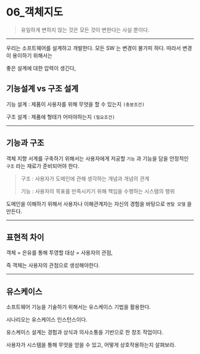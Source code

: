 # 06_객체지도

>  유일하게 변하지 않는 것은 모든 것이 변한다는 사실 뿐이다.

---

우리는 소프트웨어를 설계하고 개발한다. 모든 SW 는 변경이 불가피 하다. 따라서 변경이 용이하기 위해서는

좋은 설계에 대한 압력이 생긴다, 



## 기능설계 vs 구조 설계

기능 설계 : 제품이 사용자를 위해 무엇을 할 수 있는지 `(충분조건)`

구조 설계 : 제품에 형태가 어떠야하는지 `(필요조건)`

---

## 기능과 구조

객체 지향 서계를 구축하기 위해서는 사용자에게 저공할 `기능` 과 기능을 담을 안정적인 `구조` 라는 재료가 준비되어야 한다. 

> 구조 : 사용자가 도메인에 관해 생각하는 개념과 개념의 관계
>
> 기능 : 사용자의 목표를 만족시키기 위해 책임을 수행하는 시스템의 행위

도메인을 이해하기 위해서 사용자나 이해관계자는 자신의 경험을 바탕으로 `멘탈 모델` 을 만든다.

---

## 표현적 차이

객체 = 은유를 통해 투영할 대상 = 사용자의 관점,

즉 객체는 사용자의 관점으로 생성해야한다.

---

## 유스케이스

소프트웨어 기능을 기술하기 위해서는 유스케이스 기법을 활용한다. 

시나리오는 유스케이스 인스턴스이다.



유스케이스 설계는 경험과 상식과 의사소통을 기반으로 한 창조 작업이다. 

사용자가 시스템을 통해 무엇을 얻을 수 있고, 어떻게 상호작용하는지 살펴보라.